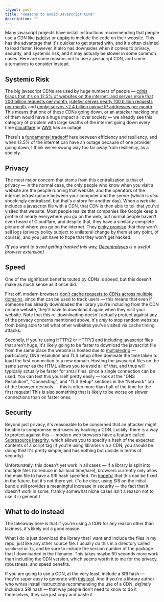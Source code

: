 ```yaml
---
layout: post
title: "Reasons to avoid Javascript CDNs"
description: ""
---
```


Many javascript projects have install instructions recommending that people use a CDN like [jsdelivr](https://www.jsdelivr.com/) or [unpkg](https://unpkg.com/) to include the code on their website. This has the advantage that it's quicker to get started with, and it's often claimed to load faster. However, it also has downsides when it comes to privacy, security, and systemic risk, and it may actually be slower in some common cases. Here are some reasons not to use a javsacript CDN, and some alternatives to consider instead.

## Systemic Risk

The big javascript CDNs are used by huge numbers of people — [cdnjs brags that it's on 12.5% of websites on the internet, and serves more that 200 billion requests per month](https://cdnjs.com/about), [jsdelivr serves nearly 100 billion requests per month](https://www.jsdelivr.com/blog/jsdelivr-keeps-growing-and-expanding/), and [unpkg serves ~2.4 billion unique IP addresses per month](https://twitter.com/mjackson/status/1296147192411955200). This means that one of these CDNs going down, or an attacker hacking one of them would have a huge impact all over society — we already see this category of problem with large swaths of the internet going down every time [cloudflare](https://techcrunch.com/2020/07/17/cloudflare-dns-goes-down-taking-a-large-piece-of-the-internet-with-it/) or [AWS](https://www.theverge.com/2021/12/7/22822332/amazon-server-aws-down-disney-plus-ring-outage) has an outage.

There's a [fundamental tradeoff](https://notebook.wesleyac.com/efficiency-resiliency/#288jCJ_U1E:1W:2k) here between efficiency and resiliency, and when 12.5% of the internet can have an outage because of one provider going down, I think we've swung way too far away from resiliency, as a society.

## Privacy

The most major concern that stems from this centralization is that of privacy — in the normal case, the only people who know when you visit a website are the people running that website, and the operators of the internet infrastructure between your computer and the server (which is *also* shockingly centralized, but that's a story for another day). When a website includes a javascript file with a CDN, that CDN is then able to tell that you've visited that website. Most people realize that companies like Google keep a profile of nearly everywhere you go on the web, but normal people haven't even heard of Cloudflare, and despite that, they have a similarly complete picture of where you go on the internet. They [pinky promise](https://www.cloudflare.com/privacypolicy/) that they won't sell logs (privacy policy subject to unilateral change by them at any point, of course), and you just have to hope that they won't get hacked.

*(If you want to avoid getting tracked this way, [Decentraleyes](https://decentraleyes.org/) is a useful browser extension)*

## Speed

One of the significant benefits touted by CDNs is speed, but this doesn't make as much sense as it once did.

First off, modern browsers [don't cache requests to CDNs across multiple domains](https://www.stefanjudis.com/notes/say-goodbye-to-resource-caching-across-sites-and-domains/), since that can be used to track users — this means that even if someone has already downloaded the library you're including from the CDN on one website, they'll have to download it again when they visit your website. Note that this re-downloading doesn't actually protect against any of the privacy concerns mentioned above, it's *only* to stop random websites from being able to tell what other websites you've visited via cache timing attacks.

Secondly, if you're using HTTP/2 or HTTP/3 and including javascript files that aren't huge, it's likely going to be faster to download the javascript file from the same place the website is hosted due to [multiplexing](https://http2.github.io/faq/#why-is-http2-multiplexed) — particularly, DNS resolution and TLS setup often dominate the time taken to load the first connection to a new domain. Hosting the javascript files on the same server as the HTML allows you to avoid all of that, and thus will typically actually be faster for small files, since a single connection can be used. You can test this yourself pretty easily — look at the "DNS Resolution", "Connecting", and "TLS Setup" sections in the "Network" tab of the browser devtools — this is often more than half of the time for the first request! This is also something that is likely to be worse on slower connections than on faster ones.

## Security

Beyond just privacy, it's reasonable to be concerned that an attacker might be able to compromise end-users by hacking a CDN. Luckily, there is a way to protect against this — modern web browsers have a feature called [Subresource Integrity](https://developer.mozilla.org/en-US/docs/Web/Security/Subresource_Integrity), which allows you to specify a hash of the expected contents of a script tag (if you're using libraries via a CDN, you should be doing this! It's pretty simple, and has nothing but upside in terms of security).

Unfortunately, this doesn't yet work in all cases — if a library is split into multiple files (to reduce initial load time/size), browsers currently only allow the main file to have a SRI hash specified. I'm [hopeful](https://github.com/WICG/import-maps/issues/221#issuecomment-988337894) that this can be fixed in the future, but it's not there yet. (To be clear, using SRI on the initial bundle still provides a meaningful increase in security — the fact that it doesn't work in some, frankly somewhat niche cases isn't a reason not to use it in general!)

## What to do instead

The takeaway here is that if you're using a CDN for any reason other than laziness, it's likely not a good reason.

What I do is just download the library that I want and include the files in my repo, just like any other source file. I usually do this in a directory called `vendored` or `3p`, and be sure to include the version number of the package that I downloaded in the filename. This takes maybe 60 seconds more work than including the CDN version, which seems worth it to me for the privacy, robustness, and speed benefits.

If you are going to use a CDN, at the very least, include a SRI hash — they're super easy to generate with [this tool](https://www.srihash.org/). And if you're a library author who writes install instructions recommending the use of a CDN, *definitly* include a SRI hash — that way people don't need to know to do it themselves, they can just copy and paste it.
